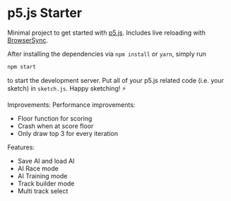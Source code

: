# p5.js Starter

Minimal project to get started with [p5.js](https://p5js.org/).
Includes live reloading with [BrowserSync](https://www.browsersync.io/).

After installing the dependencies via `npm install` or `yarn`, simply run

```sh
npm start
```

to start the development server. Put all of your p5.js related code (i.e. your sketch) in `sketch.js`. Happy sketching! ⚡️


Improvements:
Performance improvements:
- Floor function for scoring
- Crash when at score floor
- Only draw top 3 for every iteration

Features:
- Save AI and load AI
- AI Race mode
- AI Training mode
- Track builder mode
- Multi track select
